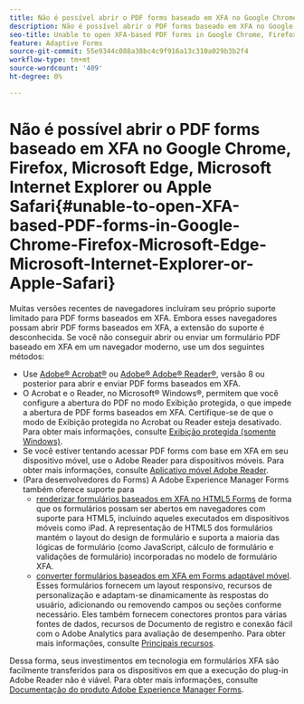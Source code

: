 ```yaml
---
title: Não é possível abrir o PDF forms baseado em XFA no Google Chrome, Firefox, Microsoft Edge, Microsoft Internet Explorer ou Apple Safari
description: Não é possível abrir o PDF forms baseado em XFA no Google Chrome, Firefox, Microsoft Edge, Microsoft Internet Explorer ou Apple Safari
seo-title: Unable to open XFA-based PDF forms in Google Chrome, Firefox, Microsoft Edge, Microsoft Internet Explorer, or Apple Safari
feature: Adaptive Forms
source-git-commit: 55e9344c088a38bc4c9f916a13c310a029b3b2f4
workflow-type: tm+mt
source-wordcount: '409'
ht-degree: 0%

---
```



# Não é possível abrir o PDF forms baseado em XFA no Google Chrome, Firefox, Microsoft Edge, Microsoft Internet Explorer ou Apple Safari{#unable-to-open-XFA-based-PDF-forms-in-Google-Chrome-Firefox-Microsoft-Edge-Microsoft-Internet-Explorer-or-Apple-Safari}

Muitas versões recentes de navegadores incluíram seu próprio suporte limitado para PDF forms baseados em XFA. Embora esses navegadores possam abrir PDF forms baseados em XFA, a extensão do suporte é desconhecida. Se você não conseguir abrir ou enviar um formulário PDF baseado em XFA em um navegador moderno, use um dos seguintes métodos:

* Use [Adobe® Acrobat®](https://www.adobe.com/acrobat.html) ou [Adobe® Adobe® Reader®](https://get.adobe.com/reader/), versão 8 ou posterior para abrir e enviar PDF forms baseados em XFA.
* O Acrobat e o Reader, no Microsoft® Windows®, permitem que você configure a abertura do PDF no modo Exibição protegida, o que impede a abertura de PDF forms baseados em XFA. Certifique-se de que o modo de Exibição protegida no Acrobat ou Reader esteja desativado. Para obter mais informações, consulte [Exibição protegida (somente Windows)](https://helpx.adobe.com/in/reader/using/protected-mode-windows.html).
* Se você estiver tentando acessar PDF forms com base em XFA em seu dispositivo móvel, use o Adobe Reader para dispositivos móveis. Para obter mais informações, consulte [Aplicativo móvel Adobe Reader](https://www.adobe.com/in/acrobat/mobile/acrobat-reader.html).
* (Para desenvolvedores do Forms) A Adobe Experience Manager Forms também oferece suporte para
   * [renderizar formulários baseados em XFA no HTML5 Forms](https://experienceleague.adobe.com/docs/experience-manager-65/forms/html5-forms/introduction.html?#key-capabilities-of-html-forms-br) de forma que os formulários possam ser abertos em navegadores com suporte para HTML5, incluindo aqueles executados em dispositivos móveis como iPad. A representação de HTML5 dos formulários mantém o layout do design de formulário e suporta a maioria das lógicas de formulário (como JavaScript, cálculo de formulário e validações de formulário) incorporadas no modelo de formulário XFA.
   * [converter formulários baseados em XFA em Forms adaptável móvel](https://experienceleague.adobe.com/docs/experience-manager-65/forms/adaptive-forms-basic-authoring/creating-adaptive-form.html?#create-an-adaptive-form-based-on-an-xfa-form-template). Esses formulários fornecem um layout responsivo, recursos de personalização e adaptam-se dinamicamente às respostas do usuário, adicionando ou removendo campos ou seções conforme necessário. Eles também fornecem conectores prontos para várias fontes de dados, recursos de Documento de registro e conexão fácil com o Adobe Analytics para avaliação de desempenho. Para obter mais informações, consulte [Principais recursos](https://experienceleague.adobe.com/docs/experience-manager-cloud-service/content/forms/key-features.html).

Dessa forma, seus investimentos em tecnologia em formulários XFA são facilmente transferidos para os dispositivos em que a execução do plug-in Adobe Reader não é viável. Para obter mais informações, consulte [Documentação do produto Adobe Experience Manager Forms](https://experienceleague.adobe.com/docs/experience-manager-cloud-service/content/forms/home.html).
